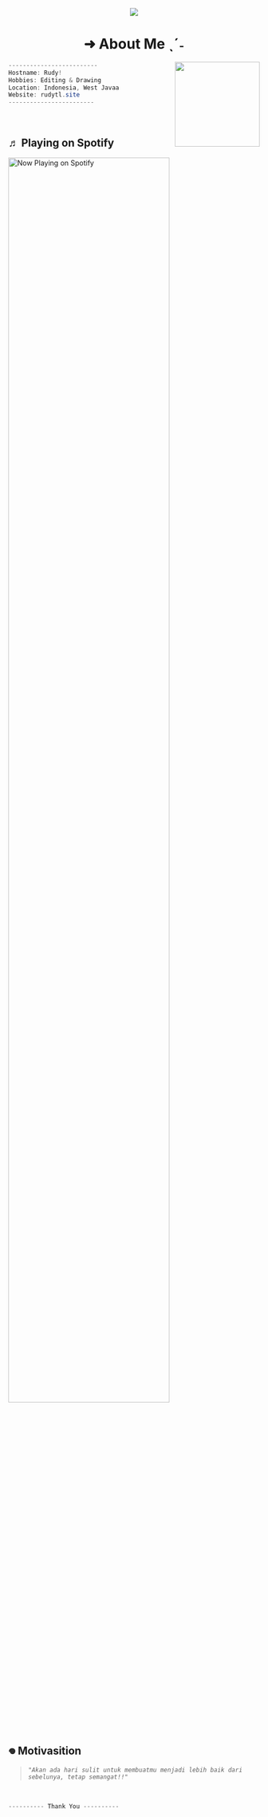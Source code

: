<body>
<p align ="center">
 <img src= "https://qu.ax/NhYgL.jpg" witdh = "100px"></img>
</p>

<h1 align="center">➜ About Me ˎˊ˗</h1>

<img src="https://media.tenor.com/qLVgTQhZ4JoAAAAi/ehe-aha.gif" align = "right" width = "170"></img>
  <p width = "40">
   
```csharp
-------------------------
Hostname: Rudy!
Hobbies: Editing & Drawing
Location: Indonesia, West Javaa
Website: rudytl.site
------------------------
```
<br>

## ♬ Playing on Spotify
<p>
    <a href="https://open.spotify.com/user/31253dtz6tzyra5ewpcgpipeuefy">
      <img src="https://spotify-github-profile.kittinanx.com/api/view?uid=31253dtz6tzyra5ewpcgpipeuefy&cover_image=true&theme=novatorem&show_offline=false&background_color=121212&interchange=false&bar_color=53b14f&bar_color_cover=true" alt="Now Playing on Spotify" width="80%">
    </a>
  </p>
 <br>

## 𖦹 Motivasition

> *```"Akan ada hari sulit untuk membuatmu menjadi lebih baik dari sebelunya, tetap semangat!!"```*

<a href="https://github.com/rudyxz"><img src="https://komarev.com/ghpvc/?username=truethari&style=flat-square&color=blue " alt=""/></a>
<br>
<br>
```csharp
---------- Thank You ----------
```
</body>

<!-- beberapa ada yg kodenya dari github: AxellNetwork. saya hanya recode -->
